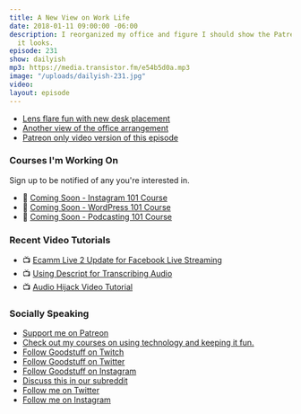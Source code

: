```yaml
---
title: A New View on Work Life
date: 2018-01-11 09:00:00 -06:00
description: I reorganized my office and figure I should show the Patreon folks how
  it looks.
episode: 231
show: dailyish
mp3: https://media.transistor.fm/e54b5d0a.mp3
image: "/uploads/dailyish-231.jpg"
video: 
layout: episode
---
```


* [Lens flare fun with new desk placement](https://twitter.com/iChris/status/951560395428417537)
* [Another view of the office arrangement](https://www.instagram.com/p/Bd0uVEUjqvp/)
* [Patreon only video version of this episode](https://www.patreon.com/posts/daily-ish-231-on-16353745)
### Courses I'm Working On

Sign up to be notified of any you're interested in.

* 🌅 [Coming Soon - Instagram 101 Course](https://courses.chrisenns.com/instagram-101)
* 📝 [Coming Soon - WordPress 101 Course](https://courses.chrisenns.com/wordpress-101)
* 🎤 [Coming Soon - Podcasting 101 Course](https://courses.chrisenns.com/podcasting-101)

### Recent Video Tutorials

* 📺 [Ecamm Live 2 Update for Facebook Live Streaming](https://www.youtube.com/watch?v=nDWEGmDowys)
* 📺 [Using Descript for Transcribing Audio](https://www.youtube.com/watch?v=XD401h0Kctw&t=1s)
* 📺 [Audio Hijack Video Tutorial](https://www.youtube.com/watch?v=gksxKV85ARU)

### Socially Speaking

* [Support me on Patreon](https://www.patreon.com/ichris)
* [Check out my courses on using technology and keeping it fun.](https://courses.chrisenns.com)
* [Follow Goodstuff on Twitch](https://www.twitch.tv/goodstuff_fm)
* [Follow Goodstuff on Twitter](https://twitter.com/goodstufffm)
* [Follow Goodstuff on Instagram](https://www.instagram.com/goodstuff_fm/)
* [Discuss this in our subreddit](https://www.reddit.com/r/Goodstuff_fm/)
* [Follow me on Twitter](https://www.twitter.com/ichris)
* [Follow me on Instagram](https://www.instagram.com/ichrisv2/)
